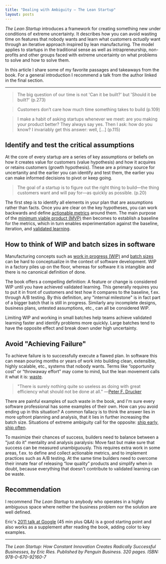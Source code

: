 ```yaml
---
title: "Dealing with Ambiguity – The Lean Startup"
layout: posts
---
```


_The Lean Startup_ introduces a framework for creating something new under conditions of extreme uncertainty.
It describes how you can avoid wasting time on features that nobody wants and learn what customers _actually_ want through an iterative approach inspired by lean manufacturing. The model applies to startups in the traditional sense as well as intrapreneurship, non-profits and other groups faced with extreme uncertainty on what problems to solve and how to solve them.

In this article I share some of my favorite passages and takeaways from the book. For a general introduction I recommend a talk from the author linked in the final section.

---

> The big question of our time is not 'Can it be built?' but 'Should it be built?' (p.273)

> Customers don’t care how much time something takes to build (p.109)

> I make a habit of asking startups whenever we meet: are you making your product better? They always say yes. Then I ask: how do you know? I invariably get this answer: well, […] (p.115)

## Identify and test the critical assumptions

At the core of every startup are a series of key assumptions or beliefs on how it creates value for customers (value hypothesis) and how it acquires or retains customers (growth hypothesis). These are a primary source for uncertanity and the earlier you can identify and test them, the earlier you can make informed decisions to pivot or keep going.

> The goal of a startup is to figure out the right thing to build—the thing customers want and will pay for—as quickly as possible. (p.20)

The first step is to identify all elements in your plan that are assumptions rather than facts. Once you are clear on the key hypotheses, you can work backwards and define [actionable metrics](https://www.linkedin.com/pulse/great-results-focus-inputs-output-amit-somani/) around them. The main purpose of the [minimum viable product (MVP)](https://en.wikipedia.org/wiki/Minimum_viable_product) then becomes to establish a baseline for the metrics, which in turn enables experimentation against the baseline, iteration, and [validated learning](https://en.wikipedia.org/wiki/Validated_learning).

## How to think of WIP and batch sizes in software

Manufacturing concepts such as [work in progress (WIP)](https://en.wikipedia.org/wiki/Work_in_process) and [batch sizes](https://en.wikipedia.org/wiki/Batch_production) can be hard to conceptualize in the context of software development. WIP in a factory piles up on the floor, whereas for software it is intangible and there is no canonical definition of done.

The book offers a compelling definition: A feature or change is considered WIP until you have achieved validated learning. This generally requires you to put it in front of customers and test how it compares to the baseline, f.ex. through A/B testing. By this definition, any "internal milestone" is in fact part of a bigger batch that is still in progress. Similarly any incomplete designs, business plans, untested assumptions, etc., can all be considered WIP.

Limiting WIP and working in small batches help teams achieve validated learning faster and identify problems more quickly. Large batches tend to have the opposite effect and break down under high uncertainty.

## Avoid "Achieving Failure"

To achieve failure is to successfully execute a flawed plan. In software this can mean pouring months or years of work into building clean, extensible, highly scalable, etc., systems that nobody wants. Terms like “opportunity cost” or “throwaway effort” may come to mind, but the lean movement calls it what it is: [waste](<https://en.wikipedia.org/wiki/Muda_(Japanese_term)>).

> "There is surely nothing quite so useless as doing with great efficiency what should not be done at all."
> ―[Peter F. Drucker](https://hbr.org/1963/05/managing-for-business-effectiveness)

There are painful examples of such waste in the book, and I'm sure every software professional has some examples of their own. How can you avoid ending up in this situation? A common fallacy is to think the answer lies in more upfront planning and analysis, that it lies in further increasing the batch size. Situations of extreme ambiguity call for the opposite: [ship early, ship often](https://www.ycombinator.com/library/40-the-art-of-shipping-early-and-often).

To maximize their chances of success, builders need to balance between a "just do it" mentality and analysis paralysis: Move fast but make sure that success can be measured unambiguously. This requires extra work in some areas, f.ex. to define and collect actionable metrics, and to implement practices such as A/B testing. At the same time builders need to overcome their innate fear of releasing “low quality” products and simplify when in doubt, because everything that doesn't contribute to validated learning can be waste.

## Recommendation

I recommend _The Lean Startup_ to anybody who operates in a highly ambiguous space where neither the business problem nor the solution are well defined.

Eric's [2011 talk at Google](https://www.youtube.com/watch?v=fEvKo90qBns) (45 min plus Q&A) is a good starting point and also works as a supplement after reading the book, adding color to key examples.

---

_The Lean Startup: How Constant Innovation Creates Radically Successful Businesses, by Eric Ries. Published by Penguin Business. 320 pages. ISBN: 978-0-670-92160-7_
